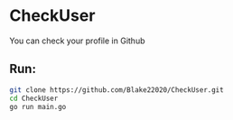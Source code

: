 # CheckUser

You can check your profile in Github

## Run:
```bash
git clone https://github.com/Blake22020/CheckUser.git
cd CheckUser
go run main.go
```
